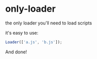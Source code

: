 only-loader
===========

the only loader you'll need to load scripts

it's easy to use:

```javascript
Loader(['a.js', 'b.js']);
```

And done!
